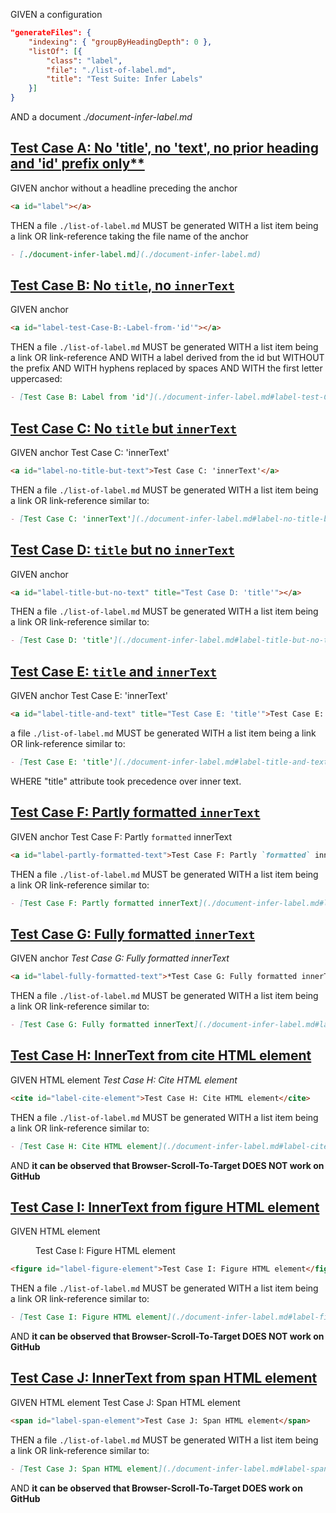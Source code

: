 GIVEN a configuration

```json
"generateFiles": {
    "indexing": { "groupByHeadingDepth": 0 },
    "listOf": [{
        "class": "label",
        "file": "./list-of-label.md",
        "title": "Test Suite: Infer Labels"
    }]
}
```

AND a document *./document-infer-label.md*

<!-- This anchor belongs to test case A but must be placed before headline -->

<a id="label"></a>

## [Test Case A: No 'title', no 'text', no prior heading and 'id' prefix only\*\*](#test-case-a-no-title-no-text-no-prior-heading-and-id-prefix-only)

GIVEN anchor without a headline preceding the anchor

```md
<a id="label"></a>
```

THEN a file `./list-of-label.md` MUST be generated
WITH a list item being a link OR link-reference taking the file name of the anchor

```md
- [./document-infer-label.md](./document-infer-label.md)
```

## [Test Case B: No `title`, no `innerText`](#test-case-b-no-title-no-innertext)

GIVEN anchor <a id="label-test-Case-B:-Label-from-'id'"></a>

```md
<a id="label-test-Case-B:-Label-from-'id'"></a>
```

THEN a file `./list-of-label.md` MUST be generated
WITH a list item being a link OR link-reference
AND WITH a label derived from the id but WITHOUT the prefix
AND WITH hyphens replaced by spaces
AND WITH the first letter uppercased:

```md
- [Test Case B: Label from 'id'](./document-infer-label.md#label-test-Case-B:-Label-from-%27id%27)
```

## [Test Case C: No `title` but `innerText`](#test-case-c-no-title-but-innertext)

GIVEN anchor <a id="label-no-title-but-text">Test Case C: 'innerText'</a>

```md
<a id="label-no-title-but-text">Test Case C: 'innerText'</a>
```

THEN a file `./list-of-label.md` MUST be generated
WITH a list item being a link OR link-reference similar to:

```md
- [Test Case C: 'innerText'](./document-infer-label.md#label-no-title-but-text)
```

## [Test Case D: `title` but no `innerText`](#test-case-d-title-but-no-innertext)

GIVEN anchor <a id="label-title-but-no-text" title="Test Case D: 'title'"></a>

```md
<a id="label-title-but-no-text" title="Test Case D: 'title'"></a>
```

THEN a file `./list-of-label.md` MUST be generated
WITH a list item being a link OR link-reference similar to:

```md
- [Test Case D: 'title'](./document-infer-label.md#label-title-but-no-text)
```

## [Test Case E: `title` and `innerText`](#test-case-e-title-and-innertext)

GIVEN anchor <a id="label-title-and-text" title="Test Case E: 'title'">Test Case E: 'innerText'</a>

```md
<a id="label-title-and-text" title="Test Case E: 'title'">Test Case E: 'innerText'</a>
```

a file `./list-of-label.md` MUST be generated
WITH a list item being a link OR link-reference similar to:

```md
- [Test Case E: 'title'](./document-infer-label.md#label-title-and-text)
```

WHERE "title" attribute took precedence over inner text.

## [Test Case F: Partly formatted `innerText`](#test-case-f-partly-formatted-innertext)

GIVEN anchor <a id="label-partly-formatted-text">Test Case F: Partly `formatted` innerText</a>

```md
<a id="label-partly-formatted-text">Test Case F: Partly `formatted` innerText</a>
```

THEN a file `./list-of-label.md` MUST be generated
WITH a list item being a link OR link-reference similar to:

```md
- [Test Case F: Partly formatted innerText](./document-infer-label.md#label-partly-formatted-text)
```

## [Test Case G: Fully formatted `innerText`](#test-case-g-fully-formatted-innertext)

GIVEN anchor <a id="label-fully-formatted-text">*Test Case G: Fully formatted innerText*</a>

```md
<a id="label-fully-formatted-text">*Test Case G: Fully formatted innerText*</a>
```

THEN a file `./list-of-label.md` MUST be generated
WITH a list item being a link OR link-reference similar to:

```md
- [Test Case G: Fully formatted innerText](./document-infer-label.md#label-fully-formatted-text)
```

## [Test Case H: InnerText from cite HTML element](#test-case-h-innertext-from-cite-html-element)

GIVEN HTML element <cite id="label-cite-element">Test Case H: Cite HTML element</cite>

```md
<cite id="label-cite-element">Test Case H: Cite HTML element</cite>
```

THEN a file `./list-of-label.md` MUST be generated
WITH a list item being a link OR link-reference similar to:

```md
- [Test Case H: Cite HTML element](./document-infer-label.md#label-cite-element)
```

AND **it can be observed that Browser-Scroll-To-Target DOES NOT work on GitHub**

## [Test Case I: InnerText from figure HTML element](#test-case-i-innertext-from-figure-html-element)

GIVEN HTML element <figure id="label-figure-element">Test Case I: Figure HTML element</figure>

```md
<figure id="label-figure-element">Test Case I: Figure HTML element</figure>
```

THEN a file `./list-of-label.md` MUST be generated
WITH a list item being a link OR link-reference similar to:

```md
- [Test Case I: Figure HTML element](./document-infer-label.md#label-figure-element)
```

AND **it can be observed that Browser-Scroll-To-Target DOES NOT work on GitHub**

## [Test Case J: InnerText from span HTML element](#test-case-j-innertext-from-span-html-element)

GIVEN HTML element <span id="label-span-element">Test Case J: Span HTML element</figure>

```md
<span id="label-span-element">Test Case J: Span HTML element</span>
```

THEN a file `./list-of-label.md` MUST be generated
WITH a list item being a link OR link-reference similar to:

```md
- [Test Case J: Span HTML element](./document-infer-label.md#label-span-element)
```

AND **it can be observed that Browser-Scroll-To-Target DOES work on GitHub**
